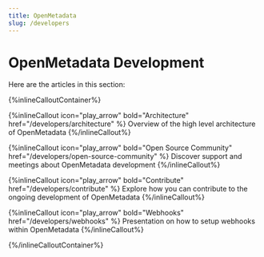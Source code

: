 ```yaml
---
title: OpenMetadata
slug: /developers
---
```


# OpenMetadata Development

Here are the articles in this section:

{%inlineCalloutContainer%}

{%inlineCallout
    icon="play_arrow"
    bold="Architecture"
    href="/developers/architecture" %}
Overview of the high level architecture of OpenMetadata
{%/inlineCallout%}

{%inlineCallout
    icon="play_arrow"
    bold="Open Source Community"
    href="/developers/open-source-community" %}
Discover support and meetings about OpenMetadata development
{%/inlineCallout%}

{%inlineCallout
    icon="play_arrow"
    bold="Contribute"
    href="/developers/contribute" %}
Explore how you can contribute to the ongoing development of OpenMetadata
{%/inlineCallout%}

{%inlineCallout
    icon="play_arrow"
    bold="Webhooks"
    href="/developers/webhooks" %}
Presentation on how to setup webhooks within OpenMetadata
{%/inlineCallout%}

{%/inlineCalloutContainer%}
